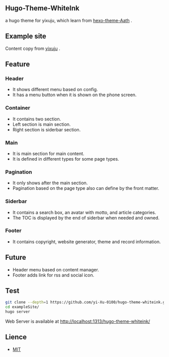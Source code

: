 ## Hugo-Theme-WhiteInk

a hugo theme for yixuju, which learn from [hexo-theme-Aath](https://github.com/lewis-geek/hexo-theme-Aath) .

## Example site

Content copy from [yixuju](https://github.com/yi-Xu-0100/yixuju) .

## Feature

### Header

+ It shows different menu based on config.
+ It has a menu button when it is shown on the phone screen.

### Container

+ It contains two section.
+ Left section is main section.
+ Right section is siderbar section.

### Main

+ It is main section for main content.
+ It is defined in different types for some page types.

### Pagination

+ It only shows after the main section.
+ Pagination based on the page type also can define by the front matter.

### Siderbar

+ It contains a search box, an avatar with motto, and article categories.
+ The TOC is displayed by the end of siderbar when needed and owned.

### Footer

+ It contains copyright, website generator, theme and record information.

## Future

+ Header menu based on content manager.
+ Footer adds link for rss and social icon.

## Test

``` bash
git clone --depth=1 https://github.com/yi-Xu-0100/hugo-theme-whiteink.git
cd exampleSite/
hugo server
```

Web Server is available at <http://localhost:1313/hugo-theme-whiteink/>

## Lience

+ [MIT](https://github.com/yi-Xu-0100/hugo-theme-whiteink/blob/master/LICENSE.md)